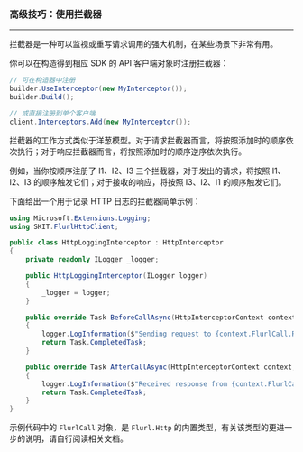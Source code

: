 ﻿### 高级技巧：使用拦截器

---

拦截器是一种可以监视或重写请求调用的强大机制，在某些场景下非常有用。

你可以在构造得到相应 SDK 的 API 客户端对象时注册拦截器：

```csharp
// 可在构造器中注册
builder.UseInterceptor(new MyInterceptor());
builder.Build();

// 或直接注册到单个客户端
client.Interceptors.Add(new MyInterceptor());
```

拦截器的工作方式类似于洋葱模型。对于请求拦截器而言，将按照添加时的顺序依次执行；对于响应拦截器而言，将按照添加时的顺序逆序依次执行。

例如，当你按顺序注册了 I1、I2、I3 三个拦截器，对于发出的请求，将按照 I1、I2、I3 的顺序触发它们；对于接收的响应，将按照 I3、I2、I1 的顺序触发它们。

下面给出一个用于记录 HTTP 日志的拦截器简单示例：

```csharp
using Microsoft.Extensions.Logging;
using SKIT.FlurlHttpClient;

public class HttpLoggingInterceptor : HttpInterceptor
{
    private readonly ILogger _logger;

    public HttpLoggingInterceptor(ILogger logger)
    {
        _logger = logger;
    }

    public override Task BeforeCallAsync(HttpInterceptorContext context, CancellationToken cancellationToken)
    {
        logger.LogInformation($"Sending request to {context.FlurlCall.Request.Url} on {DateTimeOffset.Now}.");
        return Task.CompletedTask;
    }

    public override Task AfterCallAsync(HttpInterceptorContext context, CancellationToken cancellationToken)
    {
        logger.LogInformation($"Received response from {context.FlurlCall.Request.Url} in {context.FlurlCall.Duration}.");
        return Task.CompletedTask;
    }
}
```

示例代码中的 `FlurlCall` 对象，是 `Flurl.Http` 的内置类型，有关该类型的更进一步的说明，请自行阅读相关文档。
